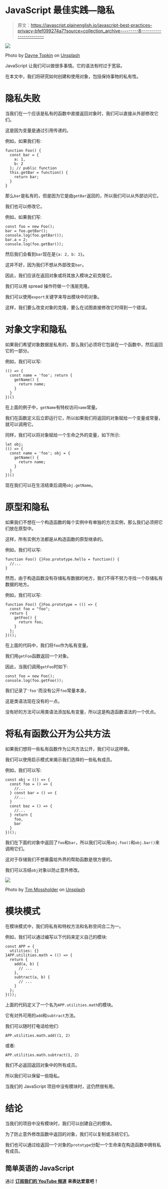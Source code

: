 # JavaScript 最佳实践—隐私

> 原文：<https://javascript.plainenglish.io/javascript-best-practices-privacy-bfef099274a7?source=collection_archive---------8----------------------->

![](img/0c6d82ef2ba22231e355838cf3b69ac6.png)

Photo by [Dayne Topkin](https://unsplash.com/@dtopkin1?utm_source=medium&utm_medium=referral) on [Unsplash](https://unsplash.com?utm_source=medium&utm_medium=referral)

JavaScript 让我们可以做很多事情。它的语法有时过于宽容。

在本文中，我们将研究如何创建和使用对象，包括保持事物的私有性。

# 隐私失败

当我们在一个应该是私有的函数中直接返回对象时，我们可以直接从外部修改它们。

这是因为变量是通过引用传递的。

例如，如果我们有:

```
function Foo() {
  const bar = {
    a: 1,
    b: 2
  }; // public function
  this.getBar = function() {
    return bar;
  }
}
```

那么`bar`是私有的，但是因为它是由`getBar`返回的，所以我们可以从外部访问它。

我们也可以修改它。

例如，如果我们写:

```
const foo = new Foo();
bar = foo.getBar();
console.log(foo.getBar());
bar.a = 2;
console.log(foo.getBar());
```

然后我们会看到`bar`现在是`{a: 2, b: 2}`。

这并不好，因为我们不想从外部改变`bar`。

因此，我们应该在返回对象或将其放入模块之前克隆它。

我们可以用 spread 操作符做一个浅层克隆。

我们可以使用`export`关键字来导出模块中的对象。

这样，我们要么改变对象的克隆，要么在试图直接修改它时得到一个错误。

# 对象文字和隐私

如果我们希望对象数据是私有的，那么我们必须将它包装在一个函数中，然后返回它的一部分。

例如，我们可以写:

```
(() => {
  const name = 'foo'; return {
    getName() {
      return name;
    }
  }
})()
```

在上面的例子中，`getName`有特权访问`name`常量。

我们在函数定义后立即运行它，所以如果我们将返回的对象赋给一个变量或常量，就可以调用它。

同样，我们可以将对象赋给一个生命之外的变量，如下所示:

```
let obj;
(() => {
  const name = 'foo'; obj = {
    getName() {
      return name;
    }
  }
})()
```

现在我们可以在生活结束后调用`obj.getName`。

# 原型和隐私

如果我们不想在一个构造函数的每个实例中有单独的方法实例，那么我们必须把它们放在原型中。

这样，所有实例方法都是从构造函数的原型继承的。

例如，我们可以写:

```
function Foo() {}Foo.prototype.hello = function() {
  //...
}
```

然而，由于构造函数没有存储私有数据的地方，我们不得不努力寻找一个存储私有数据的地方。

例如，我们可以写:

```
function Foo() {}Foo.prototype = (() => {
  const foo = "foo";
  return {
    getFoo() {
      return foo;
    }
  };
})();
```

在上面的代码中，我们将`foo`作为私有变量。

我们用`getFoo`函数返回一个对象。

因此，当我们调用`getFoo`时如下:

```
const foo = new Foo();
console.log(foo.getFoo());
```

我们记录了`'foo'`而没有公开`foo`常量本身。

这是类语法现在没有的一点。

没有好的方法可以用类语法添加私有变量，所以这是构造函数语法的一个优点。

# 将私有函数公开为公共方法

如果我们想将一些私有函数作为公共方法公开，我们可以这样做。

我们可以使用启示模式来揭示我们选择的一些私有成员。

例如，我们可以写:

```
const obj = (() => {
  const foo = () => {
    //...
  } const bar = () => {
    //...
  }
  const baz = () => {
    //...
  } return {
    foo,
    bar
  }
})();
```

我们在下面的对象中返回了`foo`和`bar`，所以我们可以用`obj.foo()`和`obj.bar()`来调用它们。

这对于存储我们不想暴露给外界的帮助函数是很方便的。

我们可以冻结`obj`对象以防止意外修改。

![](img/65dc1763f4a5783406745fd9cdd3d898.png)

Photo by [Tim Mossholder](https://unsplash.com/@timmossholder?utm_source=medium&utm_medium=referral) on [Unsplash](https://unsplash.com?utm_source=medium&utm_medium=referral)

# 模块模式

在模块模式中，我们将私有和特权方法和名称空间合二为一。

例如，我们可以通过编写以下代码来定义自己的模块:

```
const APP = {
  utilities: {}
}APP.utilities.math = (() => {
  return {
    add(a, b) {
      // ...
    },
    subtract(a, b) {
      // ...
    }
  };
}());
```

上面的代码定义了一个名为`APP.utilities.math`的模块。

它有对外可用的`add`和`subtract`方法。

我们可以随时打电话给他们:

```
APP.utilities.math.add((1, 2)
```

或者:

```
APP.utilities.math.subtract(1, 2)
```

我们不必返回返回对象中的所有成员。

所以我们可以保留一些隐私。

当我们的 JavaScript 项目中没有模块时，这仍然很有用。

# 结论

当我们的项目中没有模块时，我们可以创建自己的模块。

为了防止意外修改函数中返回的对象，我们可以复制或冻结它们。

我们也可以通过给返回一个对象的`prototype`分配一个生命来在构造函数中拥有私有成员。

## 简单英语的 JavaScript

通过 [**订阅我们的 YouTube 频道**](https://www.youtube.com/channel/UCtipWUghju290NWcn8jhyAw) **来表达爱意吧！**